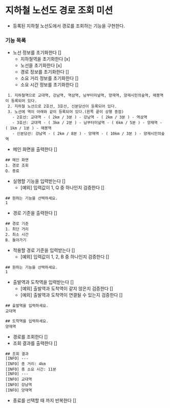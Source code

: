# 지하철 노선도 경로 조회 미션
- 등록된 지하철 노선도에서 경로를 조회하는 기능을 구현한다.

### 기능 목록
- 노선 정보를 초기화한다 []
  - 지하철역을 초기화한다 [x]
  - 노선을 초기화한다 [x]
  - 경로 정보를 초기화한다 []
  - 소요 거리 정보를 초기화한다 []
  - 소요 시간 정보를 초기화한다 []
```
 1. 지하철역으로 교대역, 강남역, 역삼역, 남부터미널역, 양재역, 양재시민의숲역, 매봉역이 등록되어 있다.
 2. 지하철 노선으로 2호선, 3호선, 신분당선이 등록되어 있다.
 3. 노선에 역이 아래와 같이 등록되어 있다.(왼쪽 끝이 상행 종점)
   - 2호선: 교대역 - ( 2km / 3분 ) - 강남역 - ( 2km / 3분 ) - 역삼역
   - 3호선: 교대역 - ( 3km / 2분 ) - 남부터미널역 - ( 6km / 5분 ) - 양재역 - ( 1km / 1분 ) - 매봉역
   - 신분당선: 강남역 - ( 2km / 8분 ) - 양재역 - ( 10km / 3분 ) - 양재시민의숲역
 ```
- 메인 화면을 출력한다 []
```
## 메인 화면
1. 경로 조회
Q. 종료
```
- 실행할 기능을 입력받는다 []
  - [예외] 입력값이 1, Q 중 하나인지 검증한다 []
```
## 원하는 기능을 선택하세요.
1
```
- 경로 기준을 출력한다 []
```
## 경로 기준
1. 최단 거리
2. 최소 시간
B. 돌아가기
```
- 적용할 경로 기준을 입력받는다 []
    - [예외] 입력값이 1, 2, B 중 하나인지 검증한다 []
```
## 원하는 기능을 선택하세요.
1
```
- 출발역과 도착역을 입력받는다 []
  - [예외] 출발역과 도착역이 같지 않은지 검증한다 []
  - [예외] 출발역과 도착역이 연결될 수 있는지 검증한다 []
```
## 출발역을 입력하세요.
교대역

## 도착역을 입력하세요.
양재역
```
- 경로를 조회한다 []
- 조회 결과를 출력한다 []
```
## 조회 결과
[INFO] ---
[INFO] 총 거리: 4km
[INFO] 총 소요 시간: 11분
[INFO] ---
[INFO] 교대역
[INFO] 강남역
[INFO] 양재역
```
- 종료를 선택할 때 까지 반복한다 []
